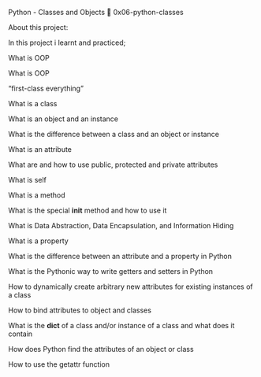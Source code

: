 Python - Classes and Objects 📃 0x06-python-classes

About this project:

In this project i learnt and practiced;

What is OOP

What is OOP


“first-class everything”


What is a class


What is an object and an instance


What is the difference between a class and an object or instance


What is an attribute


What are and how to use public, protected and private attributes


What is self


What is a method


What is the special __init__ method and how to use it


What is Data Abstraction, Data Encapsulation, and Information Hiding


What is a property


What is the difference between an attribute and a property in Python


What is the Pythonic way to write getters and setters in Python


How to dynamically create arbitrary new attributes for existing instances of a class


How to bind attributes to object and classes


What is the __dict__ of a class and/or instance of a class and what does it contain


How does Python find the attributes of an object or class


How to use the getattr function
